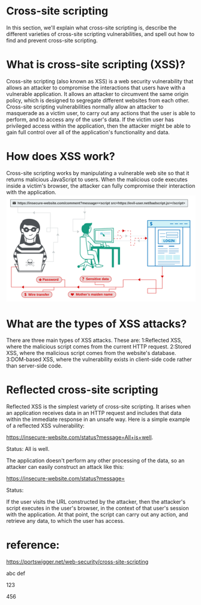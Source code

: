 # Cross-site scripting  
In this section, we'll explain what cross-site scripting is, describe the different varieties of cross-site scripting vulnerabilities, and spell out how to find and prevent cross-site scripting.

# What is cross-site scripting (XSS)?  
Cross-site scripting (also known as XSS) is a web security vulnerability that allows an attacker to compromise the interactions that users have with a vulnerable application. It allows an attacker to circumvent the same origin policy, which is designed to segregate different websites from each other. Cross-site scripting vulnerabilities normally allow an attacker to masquerade as a victim user, to carry out any actions that the user is able to perform, and to access any of the user's data. If the victim user has privileged access within the application, then the attacker might be able to gain full control over all of the application's functionality and data.

# How does XSS work?  
Cross-site scripting works by manipulating a vulnerable web site so that it returns malicious JavaScript to users. When the malicious code executes inside a victim's browser, the attacker can fully compromise their interaction with the application.
![image](cross-site-scripting.svg)

# What are the types of XSS attacks?  
There are three main types of XSS attacks. These are:
1:Reflected XSS, where the malicious script comes from the current HTTP request.
2:Stored XSS, where the malicious script comes from the website's database.
3:DOM-based XSS, where the vulnerability exists in client-side code rather than server-side code.

# Reflected cross-site scripting  
Reflected XSS is the simplest variety of cross-site scripting. It arises when an application receives data in an HTTP request and includes that data within the immediate response in an unsafe way.
Here is a simple example of a reflected XSS vulnerability:

https://insecure-website.com/status?message=All+is+well.

<p>Status: All is well.</p>

The application doesn't perform any other processing of the data, so an attacker can easily construct an attack like this:

https://insecure-website.com/status?message=<script>/*+Bad+stuff+here...+*/</script>

<p>Status: <script>/* Bad stuff here... */</script></p>

If the user visits the URL constructed by the attacker, then the attacker's script executes in the user's browser, in the context of that user's session with the application. At that point, the script can carry out any action, and retrieve any data, to which the user has access.

# reference:  
https://portswigger.net/web-security/cross-site-scripting

abc
def

123


456

